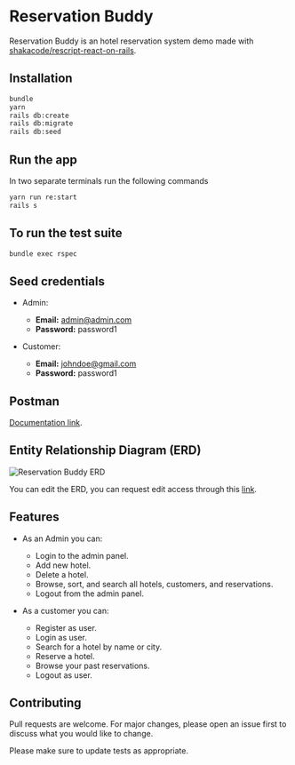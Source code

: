 # Reservation Buddy

Reservation Buddy is an hotel reservation system demo made with [shakacode/rescript-react-on-rails](https://github.com/shakacode/rescript-react-on-rails).

## Installation

```bash
bundle
yarn
rails db:create
rails db:migrate
rails db:seed
```

## Run the app

In two separate terminals run the following commands

```bash
yarn run re:start
rails s
```

## To run the test suite

```bash
bundle exec rspec
```

## Seed credentials

- Admin:

  - **Email:** admin@admin.com
  - **Password:** password1

- Customer:
  - **Email:** johndoe@gmail.com
  - **Password:** password1

## Postman

[Documentation link](https://documenter.getpostman.com/view/14307895/UyrEgEsA).

## Entity Relationship Diagram (ERD)

![Reservation Buddy ERD](https://lucid.app/publicSegments/view/9c25395f-c0c3-45a6-8526-046a81b732be/image.png "Reservation Buddy ERD")

You can edit the ERD, you can request edit access through this [link](https://lucid.app/lucidchart/037b5f25-5a82-4836-a722-07645882489b/edit?invitationId=inv_36d4fc4b-de58-469c-a8d3-c89d150706d9).

## Features

- As an Admin you can:

  - Login to the admin panel.
  - Add new hotel.
  - Delete a hotel.
  - Browse, sort, and search all hotels, customers, and reservations.
  - Logout from the admin panel.

- As a customer you can:
  - Register as user.
  - Login as user.
  - Search for a hotel by name or city.
  - Reserve a hotel.
  - Browse your past reservations.
  - Logout as user.

## Contributing

Pull requests are welcome. For major changes, please open an issue first to discuss what you would like to change.

Please make sure to update tests as appropriate.
